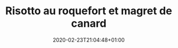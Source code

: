 ---
layout: recipe
date: 2020-02-23T21:04:48+01:00
draft: false    
title:  "Risotto au roquefort et magret de canard" # The title of your awesome recipe
image: risotto-roquefort-magret.jpg # Name of image in recipe bundle
#imagecredit: https://placekitten.com/600/800 # URL to image source page, website, or creator
YouTubeID:  # The F2SYDXV1W1w part of https://www.youtube.com/watch?v=F2SYDXV1W1w
authorName: # Name of the recipe/article author
authorURL: # URL of their home website
sourceName: # Name of the source website
sourceURL: # Actual URL of the recipe itself
catégories: plat # The type of meal or course your recipe is about. For example: "dinner", "entree", or "dessert".
tags:
  - riz
  - fat
  - winter
  - canard
  - favorites
yield: 15 euros
prepTime: 75 min
cookTime: 25 min

ingredients:
- 300g de riz à risotto
- 100g de roquefort
- Huile d'olive
- Eau
- 1 magret de canard
- Epices
- Sel & poivre
directions:
- Faites mariner le magret de canard 1h, dans des épices et de l'huile (le plus longtemps est le mieux)
- Ensuite, pour le riz, faites chauffer dans une poêle de l'huile. Dans une bouilloire faites chauffer de l'eau.
- Une fois que l'huile est chaude, faite revenir le riz dans la poêle.
- Lorsque le riz commencent à devenir translucide, ajoutez un peu d'eau chaude. 
- Ajoutez de l'eau chaude à chaque fois qu'il n'y a plus d'eau dans la poêle, jusqu'à ce que le riz soit cuit. 
- Coupez le roquefort en dés, et ajoutez-les au riz pour les faire fondre. 
- Assaisonez avec du sel et du poivre si nécessaire
- En parallèle, faites saisir le magret dans un casserole. En commençant par le côté "gras". 5-7 minutes par côté suffisent pour le cuire. 
- Et à table ! 
---